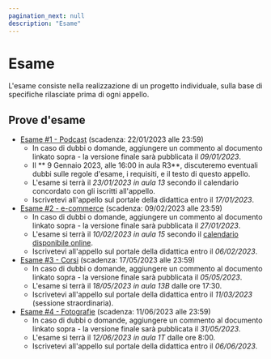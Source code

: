 ```yaml
---
pagination_next: null
description: "Esame"
---
```


# Esame

L'esame consiste nella realizzazione di un progetto individuale, sulla base di specifiche rilasciate prima di ogni appello.

## Prove d'esame


- [Esame #1 - Podcast](https://docs.google.com/document/d/1k_Us0-WvIoXMM4_OwdXtwRpaLrGiArbyzj06wXu7blY/edit?usp=sharing) (scadenza: 22/01/2023 alle 23:59)
  -   In caso di dubbi o domande, aggiungere un commento al documento linkato sopra - la versione finale sarà pubblicata il *09/01/2023*.
  -   Il ** 9 Gennaio 2023, alle 16:00 in aula R3**, discuteremo eventuali dubbi sulle regole d'esame, i requisiti, e il testo di questo appello.
  -   L'esame si terrà il *23/01/2023 in aula 13* secondo il calendario concordato con gli iscritti all'appello.
  -   Iscrivetevi all'appello sul portale della didattica entro il *17/01/2023*.
- [Esame #2 - e-commerce](https://docs.google.com/document/d/1Ton8A9e0_RdhbmQ8AJ5cpI--FiClVErryBZZC-pP8Dw) (scadenza: 09/02/2023 alle 23:59)
  -   In caso di dubbi o domande, aggiungere un commento al documento linkato sopra - la versione finale sarà pubblicata il *27/01/2023*.
  -   L'esame si terrà il *10/02/2023 in aula 15* secondo il [calendario disponibile online](https://docs.google.com/spreadsheets/d/1LOBR-xh0MvYDZ_D6X-saozaHhQEEYM4sPw7O9fCAcJ4).
  -   Iscrivetevi all'appello sul portale della didattica entro il *06/02/2023*.
- [Esame #3 - Corsi](https://docs.google.com/document/d/1RmAbIJqO2fScBX3Bgm56TAdutt4ro7rTMRDXtxZnxjg) (scadenza: 17/05/2023 alle 23:59)
  - In caso di dubbi o domande, aggiungere un commento al documento linkato sopra - la versione finale sarà pubblicata il *05/05/2023*.
  - L'esame si terrà il *18/05/2023 in aula 13B* dalle ore 17:30.
  - Iscrivetevi all'appello sul portale della didattica entro il *11/03/2023* (sessione straordinaria).
- [Esame #4 - Fotografie](https://docs.google.com/document/d/1SO0Jj_gkDSRwuaJRkxuik0q5cNTMTX5gXSbyrHnkv_k) (scadenza: 11/06/2023 alle 23:59)
  - In caso di dubbi o domande, aggiungere un commento al documento linkato sopra - la versione finale sarà pubblicata il *31/05/2023*.
  - L'esame si terrà il *12/06/2023 in aula 1T* dalle ore 8:00.
  - Iscrivetevi all'appello sul portale della didattica entro il *06/06/2023*.

